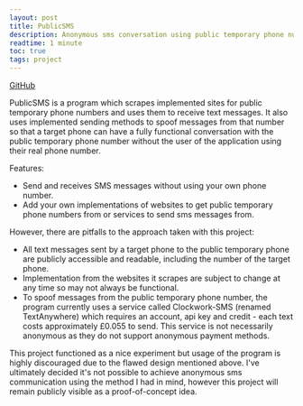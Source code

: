 ```yaml
---
layout: post
title: PublicSMS
description: Anonymous sms conversation using public temporary phone numbers
readtime: 1 minute
toc: true
tags: project
---
```


[GitHub](https://github.com/Ben-D-Anderson/PublicSMS)

PublicSMS is a program which scrapes implemented sites for public temporary phone numbers and uses them to receive text messages. It also uses implemented sending methods to spoof messages from that number so that a target phone can have a fully functional conversation with the public temporary phone number without the user of the application using their real phone number.

Features:
- Send and receives SMS messages without using your own phone number.
- Add your own implementations of websites to get public temporary phone numbers from or services to send sms messages from.

However, there are pitfalls to the approach taken with this project:
- All text messages sent by a target phone to the public temporary phone are publicly accessible and readable, including the number of the target phone.
- Implementation from the websites it scrapes are subject to change at any time so may not always be functional.
- To spoof messages from the public temporary phone number, the program currently uses a service called Clockwork-SMS (renamed TextAnywhere) which requires an account, api key and credit - each text costs approximately £0.055 to send. This service is not necessarily anonymous as they do not support anonymous payment methods.

This project functioned as a nice experiment but usage of the program is highly discouraged due to the flawed design mentioned above. I've ultimately decided it's not possible to achieve anonymous sms communication using the method I had in mind, however this project will remain publicly visible as a proof-of-concept idea.
